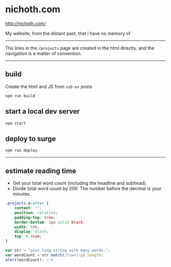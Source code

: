 # nichoth.com

http://nichoth.com/

My website, from the distant past, that i have no memory of

---------------------

The links in the `/projects` page are created in the html directly, and the navigation is a matter of convention.

------------------------

## build
Create the html and JS from `ssb-ev` posts
```
npm run build
```

## start a local dev server
```
npm start
```

## deploy to surge
```
npm run deploy
```

------------------------------------------------

## estimate reading time
* Get your total word count (including the headline and subhead).
* Divide total word count by 200. The number before the decimal is your minutes.

```css
.projects a:after {
    content: "";
    position: relative;
    padding-top: 0rem;
    border-bottom: 2px solid black;
    width: 50%;
    display: block;
    top: 0.8rem;
}
```

```js
var str = "your long string with many words.";
var wordCount = str.match(/(\w+)/g).length;
alert(wordCount); //6
```

